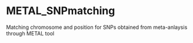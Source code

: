 # METAL_SNPmatching
Matching chromosome and position for SNPs obtained from meta-anlaysis through METAL tool
